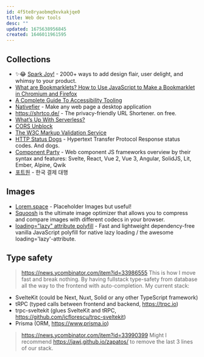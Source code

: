 ```yaml
---
id: 4f5te8ryaobmq9xvkakjqe0
title: Web dev tools
desc: ""
updated: 1675638956845
created: 1646011961595
---
```


## Collections

- ✨😂 [Spark Joy!](https://github.com/sw-yx/spark-joy) - 2000+ ways to add design flair, user delight, and whimsy to your product.
- [What are Bookmarklets? How to Use JavaScript to Make a Bookmarklet in Chromium and Firefox](https://www.freecodecamp.org/news/what-are-bookmarklets/)
- [A Complete Guide To Accessibility Tooling](https://www.smashingmagazine.com/2021/06/complete-guide-accessibility-tooling/)
- [Nativefier](https://github.com/nativefier/nativefier) - Make any web page a desktop application
- https://shrtco.de/ - The privacy-friendly URL Shortener. on free.
- [What’s Up With Serverless?](https://medium.com/javascript-scene/whats-up-with-serverless-1b9bfa80f21f)
- [CORS Unblock](https://chrome.google.com/webstore/detail/cors-unblock/lfhmikememgdcahcdlaciloancbhjino/)
- [The W3C Markup Validation Service](https://validator.w3.org/)
- [HTTP Status Dogs](https://httpstatusdogs.com/) - Hypertext Transfer Protocol Response status codes. And dogs.
- [Component Party](https://component-party.dev/) - Web component JS frameworks overview by their syntax and features: Svelte, React, Vue 2, Vue 3, Angular, SolidJS, Lit, Ember, Alpine, Qwik
- [포트원](https://portone.io/korea/ko) - 한국 결제 대행

## Images

- [Lorem.space](https://github.com/manasky/lorem.space) - Placeholder Images but useful!
- [Squoosh](https://squoosh.app/) is the ultimate image optimizer that allows you to compress and compare images with different codecs in your browser.
- [loading="lazy" attribute polyfill](https://github.com/mfranzke/loading-attribute-polyfill) - Fast and lightweight dependency-free vanilla JavaScript polyfill for native lazy loading / the awesome loading='lazy'-attribute.

## Type safety

> https://news.ycombinator.com/item?id=33986555
> This is how I move fast and break nothing. By having fullstack type-safety from database all the way to the frontend with auto-completion. My current stack:

- SvelteKit (could be Next, Nuxt, Solid or any other TypeScript framework)
- tRPC (typed calls between frontend and backend, https://trpc.io)
- trpc-sveltekit (glues SvelteKit and tRPC, https://github.com/icflorescu/trpc-sveltekit)
- Prisma (ORM, https://www.prisma.io)

> https://news.ycombinator.com/item?id=33990399
> Might I recommend https://jawj.github.io/zapatos/ to remove the last 3 lines of our stack.
